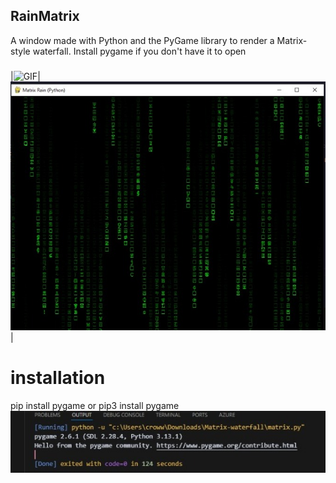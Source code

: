 ## RainMatrix
A window made with Python and the PyGame library to render a Matrix-style waterfall. Install pygame if you don't have it to open
###
|![GIF](https://media.giphy.com/media/v1.Y2lkPTc5MGI3NjExYmRoZzNvMnZuaGZpMDFwd2k5YTE0bTU5d3pqaW5mNDZ1MmZzcjFneSZlcD12MV9naWZzX3NlYXJjaCZjdD1n/4heseFMvObk9q/giphy.gif)|<img src="https://github.com/YinHeaven/RainMatrix/blob/main/6598e870-c5f8-4acd-803e-36bb6d412174.jpeg?raw=true">|

<h1>installation</h1>
pip install pygame or pip3 install pygame
<img src="https://github.com/YinHeaven/RainMatrix/blob/main/beb8022b-a533-4d1a-847a-562e63222be5.jpeg?raw=true">

